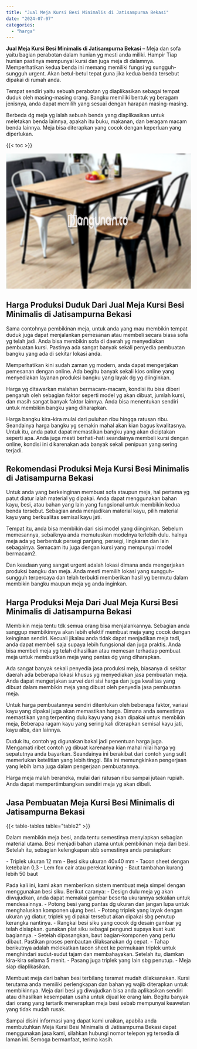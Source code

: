 ```yaml
---
title: "Jual Meja Kursi Besi Minimalis di Jatisampurna Bekasi"
date: "2024-07-07"
categories: 
  - "harga"
---
```


**Jual Meja Kursi Besi Minimalis di Jatisampurna Bekasi** – Meja dan sofa yaitu bagian perabotan dalam hunian yg mesti anda miliki. Hampir Tiap hunian pastinya mempunyai kursi dan juga meja di dalamnya. Memperhatikan kedua benda ini memang memiliki fungsi yg sungguh-sungguh urgent. Akan betul-betul tepat guna jika kedua benda tersebut dipakai di rumah anda.

Tempat sendiri yaitu sebuah perabotan yg diaplikasikan sebagai tempat duduk oleh masing-masing orang. Bangku memiliki bentuk yg beragam jenisnya, anda dapat memilih yang sesuai dengan harapan masing-masing.

Berbeda dg meja yg ialah sebuah benda yang diaplikasikan untuk meletakan benda lainnya, apakah itu buku, makanan, dan beragam macam benda lainnya. Meja bisa diterapkan yang cocok dengan keperluan yang diperlukan.

{{< toc >}}

![Jual Meja Kursi Besi Minimalis di Jatisampurna Bekasi](/images/jual-meja-besi-murah25.png)

## Harga Produksi Duduk Dari Jual Meja Kursi Besi Minimalis di Jatisampurna Bekasi

Sama contohnya pembikinan meja, untuk anda yang mau membikin tempat duduk juga dapat menjalankan pemesanan atau membeli secara biasa sofa yg telah jadi. Anda bisa membikin sofa di daerah yg menyediakan pembuatan kursi. Pastinya ada sangat banyak sekali penyedia pembuatan bangku yang ada di sekitar lokasi anda.

Memperhatikan kini sudah zaman yg modern, anda dapat mengerjakan pemesanan dengan online. Ada begitu banyak sekali kios online yang menyediakan layanan produksi bangku yang layak dg yg diinginkan.

Harga yg ditawarkan malahan bermacam-macam, kondisi itu bisa diberi pengaruh oleh sebagian faktor seperti model yg akan dibuat, jumlah kursi, dan masih sangat banyak faktor lainnya. Anda bisa menentukan sendiri untuk membikin bangku yang diharapkan.

Harga bangku kira-kira mulai dari puluhan ribu hingga ratusan ribu. Seandainya harga bangku yg semakin mahal akan kian bagus kwalitasnya. Untuk itu, anda patut dapat memastikan bangku yang akan diciptakan seperti apa. Anda juga mesti berhati-hati seandainya membeli kursi dengan online, kondisi ini dikarenakan ada banyak sekali penipuan yang sering terjadi.

## Rekomendasi Produksi Meja Kursi Besi Minimalis di Jatisampurna Bekasi

Untuk anda yang berkeinginan membuat sofa ataupun meja, hal pertama yg patut diatur ialah material yg dipakai. Anda dapat menggunakan bahan kayu, besi, atau bahan yang lain yang fungsional untuk membikin kedua benda tersebut. Sebagian anda menjadikan material kayu, pilih material kayu yang berkualitas semisal kayu jati.

Tempat itu, anda bisa membikin dari sisi model yang diinginkan. Sebelum memesannya, sebaiknya anda memutuskan modelnya terlebih dulu. halnya meja ada yg berbentuk persegi panjang, persegi, lingkaran dan lain sebagainya. Semacam itu juga dengan kursi yang mempunyai model bermacam2.

Dan keadaan yang sangat urgent adalah lokasi dimana anda mengerjakan produksi bangku dan meja. Anda mesti memilih lokasi yang sungguh-sungguh terpercaya dan telah terbukti memberikan hasil yg bermutu dalam membikin bangku maupun meja yg anda inginkan.

## Harga Produksi Meja Dari Jual Meja Kursi Besi Minimalis di Jatisampurna Bekasi

Membikin meja tentu tdk semua orang bisa menjalankannya. Sebagian anda sanggup membikinnya akan lebih efektif membuat meja yang cocok dengan keinginan sendiri. Kecuali jikalau anda tidak dapat menjadikan meja tadi, anda dapat membeli saja supaya lebih fungsional dan juga praktis. Anda bisa membeli meja yg telah dihasilkan atau memesan terhadap pembuat meja untuk membuatkan meja yang pantas dg yang diharapkan.

Ada sangat banyak sekali penyedia jasa produksi meja, biasanya di sekitar daerah ada beberapa lokasi khusus yg menyediakan jasa pembuatan meja. Anda dapat mengerjakan survei dari sisi harga dan juga kwalitas yang dibuat dalam membikin meja yang dibuat oleh penyedia jasa pembuatan meja.

Untuk harga pembuatannya sendiri ditentukan oleh beberapa faktor, variasi kayu yang dipakai juga akan memastikan harga. Dimana anda semestinya memastikan yang terpenting dulu kayu yang akan dipakai untuk membikin meja, Beberapa ragam kayu yang sering kali diterapkan semisal kayu jati, kayu alba, dan lainnya.

Duduk itu, contoh yg digunakan bakal jadi penentuan harga juga. Mengamati ribet contoh yg dibuat karenanya kian mahal nilai harga yg sepatutnya anda bayarkan. Seandainya ini berakibat dari contoh yang sulit memerlukan ketelitian yang lebih tinggi. Bila ini memungkinkan pengerjaan yang lebih lama juga dalam pengerjaan pembuatannya.

Harga meja malah beraneka, mulai dari ratusan ribu sampai jutaan rupiah. Anda dapat mempertimbangkan sendiri meja yg akan dibeli.

## Jasa Pembuatan Meja Kursi Besi Minimalis di Jatisampurna Bekasi

{{< table-tables table="table2" >}}

Dalam membikin meja besi, anda tentu semestinya menyiapkan sebagian material utama. Besi menjadi bahan utama untuk pembikinan meja dari besi. Setelah itu, sebagian kelengkapan sbb semestinya anda persiapkan:

\- Triplek ukuran 12 mm - Besi siku ukuran 40x40 mm - Tacon sheet dengan ketebalan 0,3 - Lem fox cair atau perekat kuning - Baut tambahan kurang lebih 50 baut

Pada kali ini, kami akan memberikan sistem membuat meja simpel dengan menggunakan besi siku. Berikut caranya: - Design dulu meja yg akan diwujudkan, anda dapat memakai gambar beserta ukurannya sekalian untuk mendesainnya. - Potong besi yang pantas dg ukuran dan jangan lupa untuk menghaluskan komponen ujung besi. - Potong triplek yang layak dengan ukuran yg diatur, triplek yg dipakai tersebut akan dipakai sbg penutup kerangka nantinya. - Rangkai besi siku yang cocok dg desain gambar yg telah disiapkan. gunakan plat siku sebagai pengunci supaya kuat kuat bagiannya. - Setelah dipasangkan, baut bagian-komponen yang perlu dibaut. Pastikan proses pembautan dilaksanakan dg cepat. - Tahap berikutnya adalah melekatkan tacon sheet ke permukaan triplek untuk menghindari sudut-sudut tajam dan membahayakan. Setelah itu, diamkan kira-kira selama 5 menit. - Pasang juga triplek yang lain sbg penutup. - Meja siap diaplikasikan.

Membuat meja dari bahan besi terbilang teramat mudah dilaksanakan. Kursi terutama anda memiliki perlengkapan dan bahan yg wajib diterapkan untuk membikinnya. Meja dari besi yg diwujudkan bisa anda aplikasikan sendiri atau dihasilkan kesempatan usaha untuk dijual ke orang lain. Begitu banyak dari orang yang tertarik menerapkan meja besi sebab mempunyai keawetan yang tidak mudah rusak.

Sampai disini informasi yang dapat kami uraikan, apabila anda membutuhkan Meja Kursi Besi Minimalis di Jatisampurna Bekasi dapat menggunakan jasa kami, silahkan hubungi nomor telepon yg tersedia di laman ini. Semoga bermanfaat, terima kasih.
